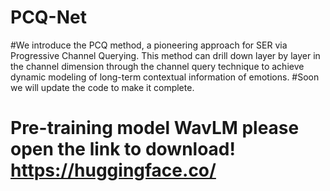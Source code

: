 # PCQ-Net
#We introduce the PCQ method, a pioneering approach for SER via Progressive Channel Querying. This method can drill down layer by layer in the channel dimension through the channel query technique to achieve dynamic modeling of long-term contextual information of emotions.
#Soon we will update the code to make it complete.
# Pre-training model WavLM please open the link to download! https://huggingface.co/

##

